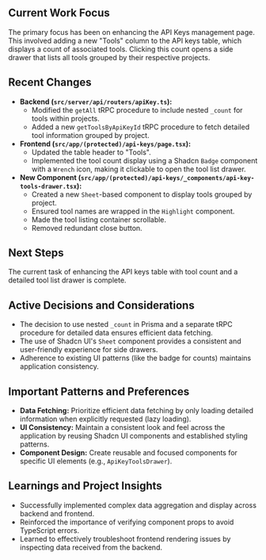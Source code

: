 ## Current Work Focus

The primary focus has been on enhancing the API Keys management page. This involved adding a new "Tools" column to the API keys table, which displays a count of associated tools. Clicking this count opens a side drawer that lists all tools grouped by their respective projects.

## Recent Changes

- **Backend (`src/server/api/routers/apiKey.ts`):**
  - Modified the `getAll` tRPC procedure to include nested `_count` for tools within projects.
  - Added a new `getToolsByApiKeyId` tRPC procedure to fetch detailed tool information grouped by project.
- **Frontend (`src/app/(protected)/api-keys/page.tsx`):**
  - Updated the table header to "Tools".
  - Implemented the tool count display using a Shadcn `Badge` component with a `Wrench` icon, making it clickable to open the tool list drawer.
- **New Component (`src/app/(protected)/api-keys/_components/api-key-tools-drawer.tsx`):**
  - Created a new `Sheet`-based component to display tools grouped by project.
  - Ensured tool names are wrapped in the `Highlight` component.
  - Made the tool listing container scrollable.
  - Removed redundant close button.

## Next Steps

The current task of enhancing the API keys table with tool count and a detailed tool list drawer is complete.

## Active Decisions and Considerations

- The decision to use nested `_count` in Prisma and a separate tRPC procedure for detailed data ensures efficient data fetching.
- The use of Shadcn UI's `Sheet` component provides a consistent and user-friendly experience for side drawers.
- Adherence to existing UI patterns (like the badge for counts) maintains application consistency.

## Important Patterns and Preferences

- **Data Fetching:** Prioritize efficient data fetching by only loading detailed information when explicitly requested (lazy loading).
- **UI Consistency:** Maintain a consistent look and feel across the application by reusing Shadcn UI components and established styling patterns.
- **Component Design:** Create reusable and focused components for specific UI elements (e.g., `ApiKeyToolsDrawer`).

## Learnings and Project Insights

- Successfully implemented complex data aggregation and display across backend and frontend.
- Reinforced the importance of verifying component props to avoid TypeScript errors.
- Learned to effectively troubleshoot frontend rendering issues by inspecting data received from the backend.
